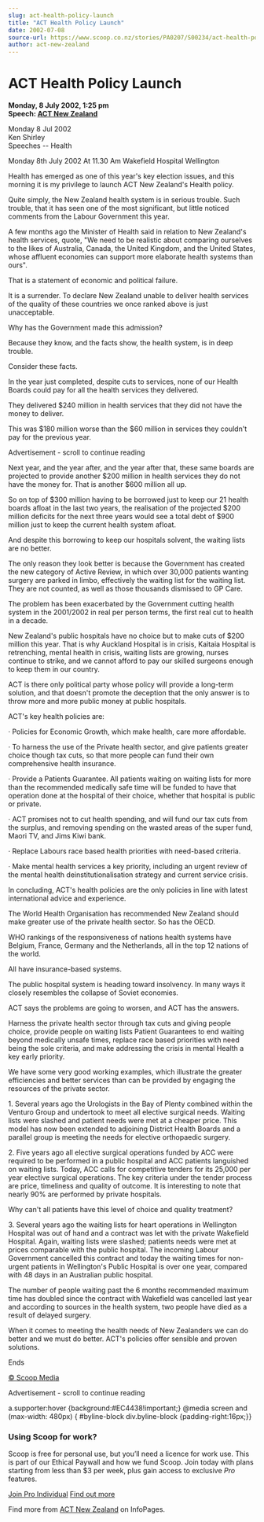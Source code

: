 ```yaml
---
slug: act-health-policy-launch
title: "ACT Health Policy Launch"
date: 2002-07-08
source-url: https://www.scoop.co.nz/stories/PA0207/S00234/act-health-policy-launch.htm
author: act-new-zealand
---
```

ACT Health Policy Launch
========================

**Monday, 8 July 2002, 1:25 pm**  
**Speech: [ACT New Zealand](https://info.scoop.co.nz/ACT_New_Zealand)**

Monday 8 Jul 2002  
Ken Shirley  
Speeches -- Health

Monday 8th July 2002 At 11.30 Am Wakefield Hospital Wellington

Health has emerged as one of this year's key election issues, and this morning it is my privilege to launch ACT New Zealand's Health policy.

Quite simply, the New Zealand health system is in serious trouble. Such trouble, that it has seen one of the most significant, but little noticed comments from the Labour Government this year.

A few months ago the Minister of Health said in relation to New Zealand's health services, quote, "We need to be realistic about comparing ourselves to the likes of Australia, Canada, the United Kingdom, and the United States, whose affluent economies can support more elaborate health systems than ours".

That is a statement of economic and political failure.

It is a surrender. To declare New Zealand unable to deliver health services of the quality of these countries we once ranked above is just unacceptable.

Why has the Government made this admission?

Because they know, and the facts show, the health system, is in deep trouble.

Consider these facts.

In the year just completed, despite cuts to services, none of our Health Boards could pay for all the health services they delivered.

They delivered $240 million in health services that they did not have the money to deliver.

This was $180 million worse than the $60 million in services they couldn't pay for the previous year.

Advertisement - scroll to continue reading





Next year, and the year after, and the year after that, these same boards are projected to provide another $200 million in health services they do not have the money for. That is another $600 million all up.

So on top of $300 million having to be borrowed just to keep our 21 health boards afloat in the last two years, the realisation of the projected $200 million deficits for the next three years would see a total debt of $900 million just to keep the current health system afloat.

And despite this borrowing to keep our hospitals solvent, the waiting lists are no better.

The only reason they look better is because the Government has created the new category of Active Review, in which over 30,000 patients wanting surgery are parked in limbo, effectively the waiting list for the waiting list. They are not counted, as well as those thousands dismissed to GP Care.

The problem has been exacerbated by the Government cutting health system in the 2001/2002 in real per person terms, the first real cut to health in a decade.

New Zealand's public hospitals have no choice but to make cuts of $200 million this year. That is why Auckland Hospital is in crisis, Kaitaia Hospital is retrenching, mental health in crisis, waiting lists are growing, nurses continue to strike, and we cannot afford to pay our skilled surgeons enough to keep them in our country.

ACT is there only political party whose policy will provide a long-term solution, and that doesn't promote the deception that the only answer is to throw more and more public money at public hospitals.

ACT's key health policies are:

· Policies for Economic Growth, which make health, care more affordable.

· To harness the use of the Private health sector, and give patients greater choice though tax cuts, so that more people can fund their own comprehensive health insurance.

· Provide a Patients Guarantee. All patients waiting on waiting lists for more than the recommended medically safe time will be funded to have that operation done at the hospital of their choice, whether that hospital is public or private.

· ACT promises not to cut health spending, and will fund our tax cuts from the surplus, and removing spending on the wasted areas of the super fund, Maori TV, and Jims Kiwi bank.

· Replace Labours race based health priorities with need-based criteria.

· Make mental health services a key priority, including an urgent review of the mental health deinstitutionalisation strategy and current service crisis.

In concluding, ACT's health policies are the only policies in line with latest international advice and experience.

The World Health Organisation has recommended New Zealand should make greater use of the private health sector. So has the OECD.

WHO rankings of the responsiveness of nations health systems have Belgium, France, Germany and the Netherlands, all in the top 12 nations of the world.

All have insurance-based systems.

The public hospital system is heading toward insolvency. In many ways it closely resembles the collapse of Soviet economies.

ACT says the problems are going to worsen, and ACT has the answers.

Harness the private health sector through tax cuts and giving people choice, provide people on waiting lists Patient Guarantees to end waiting beyond medically unsafe times, replace race based priorities with need being the sole criteria, and make addressing the crisis in mental Health a key early priority.

We have some very good working examples, which illustrate the greater efficiencies and better services than can be provided by engaging the resources of the private sector.

1\. Several years ago the Urologists in the Bay of Plenty combined within the Venturo Group and undertook to meet all elective surgical needs. Waiting lists were slashed and patient needs were met at a cheaper price. This model has now been extended to adjoining District Health Boards and a parallel group is meeting the needs for elective orthopaedic surgery.

2\. Five years ago all elective surgical operations funded by ACC were required to be performed in a public hospital and ACC patients languished on waiting lists. Today, ACC calls for competitive tenders for its 25,000 per year elective surgical operations. The key criteria under the tender process are price, timeliness and quality of outcome. It is interesting to note that nearly 90% are performed by private hospitals.

Why can't all patients have this level of choice and quality treatment?

3\. Several years ago the waiting lists for heart operations in Wellington Hospital was out of hand and a contract was let with the private Wakefield Hospital. Again, waiting lists were slashed; patients needs were met at prices comparable with the public hospital. The incoming Labour Government cancelled this contract and today the waiting times for non-urgent patients in Wellington's Public Hospital is over one year, compared with 48 days in an Australian public hospital.

The number of people waiting past the 6 months recommended maximum time has doubled since the contract with Wakefield was cancelled last year and according to sources in the health system, two people have died as a result of delayed surgery.

When it comes to meeting the health needs of New Zealanders we can do better and we must do better. ACT's policies offer sensible and proven solutions.

Ends

  

[© Scoop Media](http://www.scoop.co.nz/about/terms.html)  

Advertisement - scroll to continue reading



a.supporter:hover {background:#EC4438!important;} @media screen and (max-width: 480px) { #byline-block div.byline-block {padding-right:16px;}}

### Using Scoop for work?

Scoop is free for personal use, but you’ll need a licence for work use. This is part of our Ethical Paywall and how we fund Scoop. Join today with plans starting from less than $3 per week, plus gain access to exclusive _Pro_ features.  
  
[Join Pro Individual](https://pro.scoop.co.nz/Individual/?from=ProIn24) [Find out more](https://pro.scoop.co.nz/using-scoop-for-work/?from=ProIn24)

Find more from [ACT New Zealand](https://info.scoop.co.nz/ACT_New_Zealand) on InfoPages.